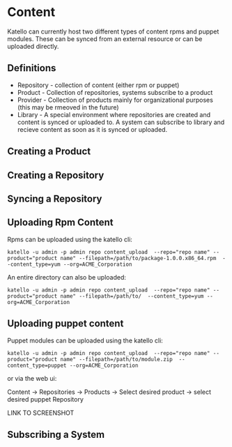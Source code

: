 Content
=======

Katello can currently host two different types of content rpms and puppet modules.
These can be synced from an external resource or can be uploaded directly. 

Definitions
-----------

* Repository - collection of content (either rpm or puppet)
* Product - Collection of repositories, systems subscribe to a product
* Provider - Collection of products mainly for organizational purposes (this may be rmeoved in the future)
* Library - A special environment where repositories are created and content is synced or uploaded to.  A system can subscribe to library and recieve content as soon as it is synced or uploaded.


Creating a Product
------------------



Creating a Repository
---------------------


Syncing a Repository
--------------------


Uploading Rpm Content
---------------------
Rpms can be uploaded using the katello cli:

```katello -u admin -p admin repo content_upload  --repo="repo name" --product="product name" --filepath=/path/to/package-1.0.0.x86_64.rpm  --content_type=yum --org=ACME_Corporation```

An entire directory can also be uploaded:

```katello -u admin -p admin repo content_upload  --repo="repo name" --product="product name" --filepath=/path/to/  --content_type=yum --org=ACME_Corporation```


Uploading puppet content
------------------------
Puppet modules can be uploaded using the katello cli:

```katello -u admin -p admin repo content_upload  --repo="repo name" --product="product name" --filepath=/path/to/module.zip  --content_type=puppet --org=ACME_Corporation```

or via the web ui:

Content -> Repositories -> Products -> Select desired product -> select desired puppet Repository

LINK TO SCREENSHOT


Subscribing a System
--------------------

